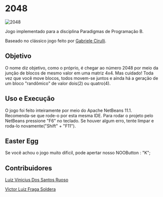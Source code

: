 # 2048

![2048](https://user-images.githubusercontent.com/38138765/66098467-105f5f00-e579-11e9-9b54-cb8f110560e3.png)

Jogo implementado para a disciplina Paradigmas de Programação B. 

Baseado no clássico jogo feito por [Gabriele Cirulli](https://github.com/gabrielecirulli).

## Objetivo
O  nome diz objetivo, como o próprio, é chegar ao número 2048 por meio da junção de blocos de mesmo valor em uma matriz 4x4.
Mas cuidado! Toda vez que você move blocos, todos movem-se juntos e ainda há a geração de um bloco "randômico" de valor dois(2) ou quatro(4).

## Uso e Execução
O jogo foi feito inteiramente por meio do Apache NetBeans 11.1. Recomenda-se que rode-o por esta mesma IDE.
Para rodar o projeto pelo NetBeans pressione "F6" no teclado. Se houver algum erro, tente limpar e roda-lo novamente("Shift" + "F11").

## Easter Egg
Se você achou o jogo muito dificil, pode apertar nosso NOOButton : "K";

## Contribuidores
[Luiz Vinicius Dos Santos Ruoso](https://github.com/luizvruoso)

[Victor Luiz Fraga Soldera](https://github.com/VictorSoldera)


